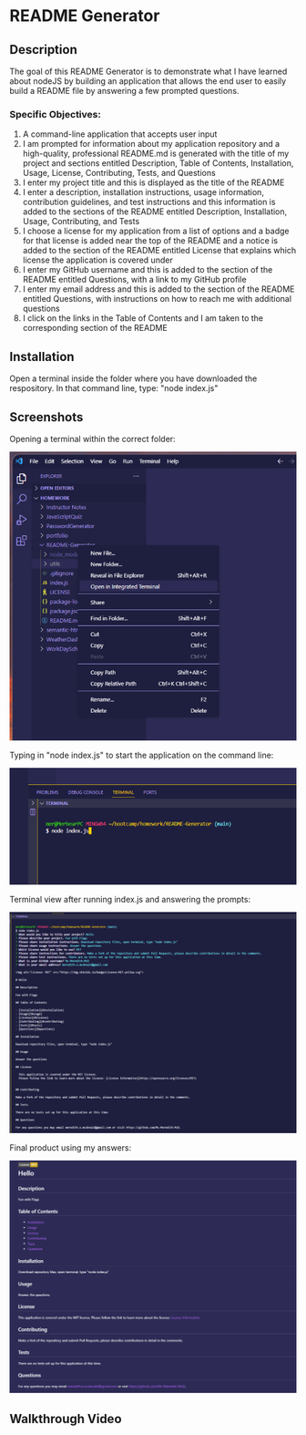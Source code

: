 # README Generator

## Description
The goal of this README Generator is to demonstrate what I have learned about nodeJS by building an application that allows the end user to easily build a README file by answering a few prompted questions.

### Specific Objectives:
1.  A command-line application that accepts user input
2.  I am prompted for information about my application repository and a high-quality, professional README.md is generated with the title of my project and sections entitled Description, Table of Contents, Installation, Usage, License, Contributing, Tests, and Questions
3. I enter my project title and this is displayed as the title of the README
4. I enter a description, installation instructions, usage information, contribution guidelines, and test instructions and this information is added to the sections of the README entitled Description, Installation, Usage, Contributing, and Tests
5. I choose a license for my application from a list of options and a badge for that license is added near the top of the README and a notice is added to the section of the README entitled License that explains which license the application is covered under
6.  I enter my GitHub username and this is added to the section of the README entitled Questions, with a link to my GitHub profile
7. I enter my email address and this is added to the section of the README entitled Questions, with instructions on how to reach me with additional questions
8. I click on the links in the Table of Contents and I am taken to the corresponding section of the README


## Installation
Open a terminal inside the folder where you have downloaded the respository. In that command line, type: "node index.js"


## Screenshots
Opening a terminal within the correct folder:

![Open Terminal](./images/openTerminal.png)

Typing in "node index.js" to start the application on the command line:

![Start Application Command](./images/startApplicationCommand.png)

Terminal view after running index.js and answering the prompts:

![Index JS in Node](./images/nodeIndexJS.png)

Final product using my answers:

![Final Sample Markdown](./images/finalSampleMarkdown.png)

## Walkthrough Video 
